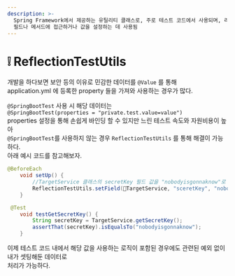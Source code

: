 ```yaml
---
description: >-
  Spring Framework에서 제공하는 유틸리티 클래스로, 주로 테스트 코드에서 사용되며, 리플렉션(Reflection)을 이용해 객체의
  필드나 메서드에 접근하거나 값을 설정하는 데 사용됨
---
```


# ❕ ReflectionTestUtils

개발을 하다보면 보안 등의 이유로 민감한 데이터를 `@Value` 를 통해 \
application.yml 에 등록한 property 들을 가져와 사용하는 경우가 많다.&#x20;

`@SpringBootTest` 사용 시 해당 데이터는 \
`@SpringBootTest(properties = "private.test.value=value")` \
properties 설정을 통해 손쉽게 바인딩 할 수 있지만 느린 테스트 속도와 자원비용이 높아 \
`@SpringBootTest`를 사용하지 않는 경우 `ReflectionTestUtils` 를 통해 해결이 가능하다.\
아래 예시 코드를 참고해보자.&#x20;

```java
@BeforeEach
    void setUp() {
        //TargetService 클래스의 secretKey 필드 값을 "nobodyisgonnaknow"로 설정
        ReflectionTestUtils.setField(TargetService, "sceretKey", "nobodyisgonnaknow");
    }

 @Test
    void testGetSecretKey() {
        String secretKey = TargetService.getSecretKey();
        assertThat(secretKey).isEqualsTo("nobodyisgonnaknow");
    }
```

이제 테스트 코드 내에서 해당 값을 사용하는 로직이 포함된 경우에도 관련된 예외 없이 내가 셋팅해둔 데이터로\
처리가 가능하다.&#x20;
